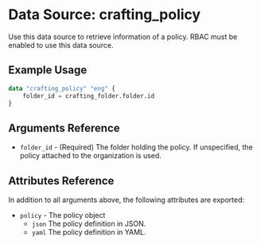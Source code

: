 # Data Source: crafting_policy

Use this data source to retrieve information of a policy.
RBAC must be enabled to use this data source.

## Example Usage

```terraform
data "crafting_policy" "eng" {
    folder_id = crafting_folder.folder.id
}
```

## Arguments Reference

* `folder_id` - (Required) The folder holding the policy. If unspecified, the policy attached to the organization is used.

## Attributes Reference

In addition to all arguments above, the following attributes are exported:

* `policy` - The policy object
    * `json` The policy definition in JSON.
    * `yaml` The policy definition in YAML.
